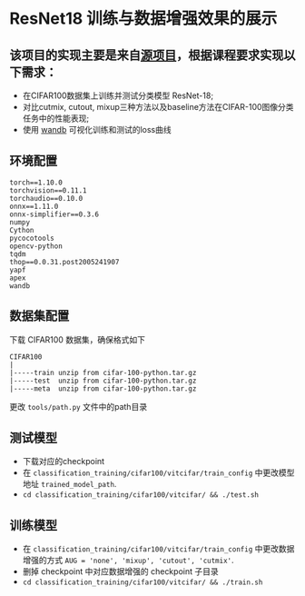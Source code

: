 # ResNet18 训练与数据增强效果的展示
## 该项目的实现主要是来自[源项目](https://github.com/zgcr/SimpleAICV_pytorch_training_examples)，根据课程要求实现以下需求：
* 在CIFAR100数据集上训练并测试分类模型 ResNet-18;
* 对比cutmix, cutout, mixup三种方法以及baseline方法在CIFAR-100图像分类任务中的性能表现;
* 使用 [wandb](https://github.com/wandb/wandb) 可视化训练和测试的loss曲线

## 环境配置
```
torch==1.10.0
torchvision==0.11.1
torchaudio==0.10.0
onnx==1.11.0
onnx-simplifier==0.3.6
numpy
Cython
pycocotools
opencv-python
tqdm
thop==0.0.31.post2005241907
yapf
apex
wandb
```

## 数据集配置
下载 CIFAR100 数据集，确保格式如下
```
CIFAR100
|
|-----train unzip from cifar-100-python.tar.gz
|-----test  unzip from cifar-100-python.tar.gz
|-----meta  unzip from cifar-100-python.tar.gz
```
更改 `tools/path.py` 文件中的path目录

## 测试模型
* 下载对应的checkpoint
* 在 `classification_training/cifar100/vitcifar/train_config` 中更改模型地址 `trained_model_path`. 
* `cd classification_training/cifar100/vitcifar/ && ./test.sh`

## 训练模型
* 在 `classification_training/cifar100/vitcifar/train_config` 中更改数据增强的方式 `AUG = 'none', 'mixup', 'cutout', 'cutmix'`. 
* 删掉 checkpoint 中对应数据增强的 checkpoint 子目录
* `cd classification_training/cifar100/vitcifar/ && ./train.sh`

